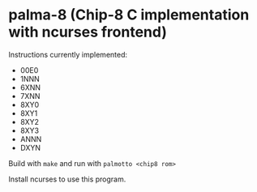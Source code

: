 # palma-8 (Chip-8 C implementation with ncurses frontend)


Instructions currently implemented:
- 00E0
- 1NNN
- 6XNN
- 7XNN
- 8XY0
- 8XY1
- 8XY2
- 8XY3
- ANNN
- DXYN

Build with `make` and run with `palmotto <chip8 rom>`

Install ncurses to use this program.
